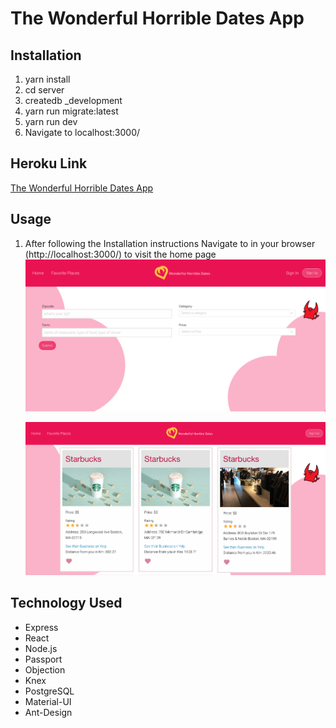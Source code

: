 # The Wonderful Horrible Dates App

## Installation

1. yarn install
2. cd server
3. createdb \_development
4. yarn run migrate:latest
5. yarn run dev
6. Navigate to localhost:3000/

## Heroku Link

[The Wonderful Horrible Dates App](https://wades.herokuapp.com/)

## Usage

1. After following the Installation instructions Navigate to in your browser (http://localhost:3000/) to visit the home page
   ![Home Page](client/src/images/homeScreen.png)

   ![Tile Screen](client/src/images/tileScreen.png)

## Technology Used

- Express
- React
- Node.js
- Passport
- Objection
- Knex
- PostgreSQL
- Material-UI
- Ant-Design
